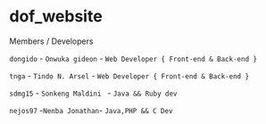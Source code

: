 # dof_website

Members / Developers

`dongido` - `Onwuka gideon` - `Web Developer { Front-end & Back-end } `

`tnga` - `Tindo N. Arsel` - `Web Developer { Front-end & Back-end } `

`sdmg15` - `Sonkeng Maldini ` - ` Java && Ruby dev ` 

`nejos97` -`Nenba Jonathan`- `Java,PHP && C Dev`
